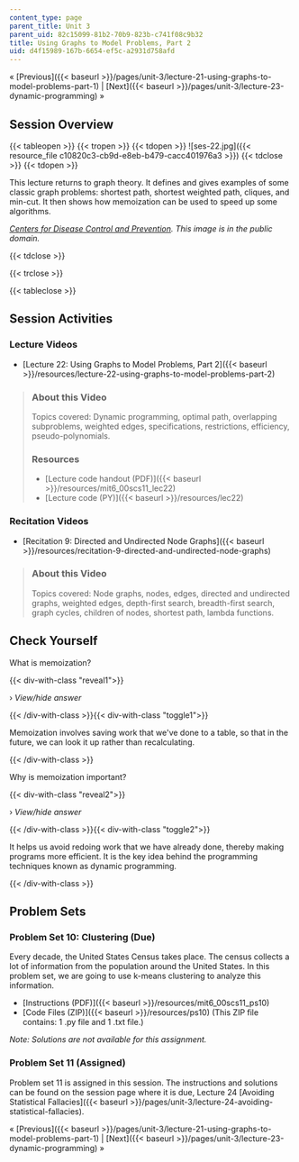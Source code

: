 ```yaml
---
content_type: page
parent_title: Unit 3
parent_uid: 82c15099-81b2-70b9-823b-c741f08c9b32
title: Using Graphs to Model Problems, Part 2
uid: d4f15989-167b-6654-ef5c-a2931d758afd
---
```


« [Previous]({{< baseurl >}}/pages/unit-3/lecture-21-using-graphs-to-model-problems-part-1) | [Next]({{< baseurl >}}/pages/unit-3/lecture-23-dynamic-programming) »

Session Overview
----------------

{{< tableopen >}}
{{< tropen >}}
{{< tdopen >}}
![ses-22.jpg]({{< resource_file c10820c3-cb9d-e8eb-b479-cacc401976a3 >}})
{{< tdclose >}}
{{< tdopen >}}


This lecture returns to graph theory. It defines and gives examples of some classic graph problems: shortest path, shortest weighted path, cliques, and min-cut. It then shows how memoization can be used to speed up some algorithms.

_[Centers for Disease Control and Prevention](http://www.cdc.gov/). This image is in the public domain._


{{< tdclose >}}

{{< trclose >}}

{{< tableclose >}}

Session Activities
------------------

### Lecture Videos

*   [Lecture 22: Using Graphs to Model Problems, Part 2]({{< baseurl >}}/resources/lecture-22-using-graphs-to-model-problems-part-2)

> ### About this Video
> 
> Topics covered: Dynamic programming, optimal path, overlapping subproblems, weighted edges, specifications, restrictions, efficiency, pseudo-polynomials.
> 
> ### Resources
> 
> *   [Lecture code handout (PDF)]({{< baseurl >}}/resources/mit6_00scs11_lec22)
> *   [Lecture code (PY)]({{< baseurl >}}/resources/lec22)

### Recitation Videos

*   [Recitation 9: Directed and Undirected Node Graphs]({{< baseurl >}}/resources/recitation-9-directed-and-undirected-node-graphs)

> ### About this Video
> 
> Topics covered: Node graphs, nodes, edges, directed and undirected graphs, weighted edges, depth-first search, breadth-first search, graph cycles, children of nodes, shortest path, lambda functions.

Check Yourself
--------------

What is memoization?

{{< div-with-class "reveal1">}}

› _View/hide answer_

{{< /div-with-class >}}{{< div-with-class "toggle1">}}

Memoization involves saving work that we've done to a table, so that in the future, we can look it up rather than recalculating.

{{< /div-with-class >}}

Why is memoization important?

{{< div-with-class "reveal2">}}

› _View/hide answer_

{{< /div-with-class >}}{{< div-with-class "toggle2">}}

It helps us avoid redoing work that we have already done, thereby making programs more efficient. It is the key idea behind the programming techniques known as dynamic programming.

{{< /div-with-class >}}

Problem Sets
------------

### Problem Set 10: Clustering (Due)

Every decade, the United States Census takes place. The census collects a lot of information from the population around the United States. In this problem set, we are going to use k-means clustering to analyze this information.

*   [Instructions (PDF)]({{< baseurl >}}/resources/mit6_00scs11_ps10)
*   [Code Files (ZIP)]({{< baseurl >}}/resources/ps10) (This ZIP file contains: 1 .py file and 1 .txt file.)

_Note: Solutions are not available for this assignment._

### Problem Set 11 (Assigned)

Problem set 11 is assigned in this session. The instructions and solutions can be found on the session page where it is due, Lecture 24 [Avoiding Statistical Fallacies]({{< baseurl >}}/pages/unit-3/lecture-24-avoiding-statistical-fallacies).

« [Previous]({{< baseurl >}}/pages/unit-3/lecture-21-using-graphs-to-model-problems-part-1) | [Next]({{< baseurl >}}/pages/unit-3/lecture-23-dynamic-programming) »